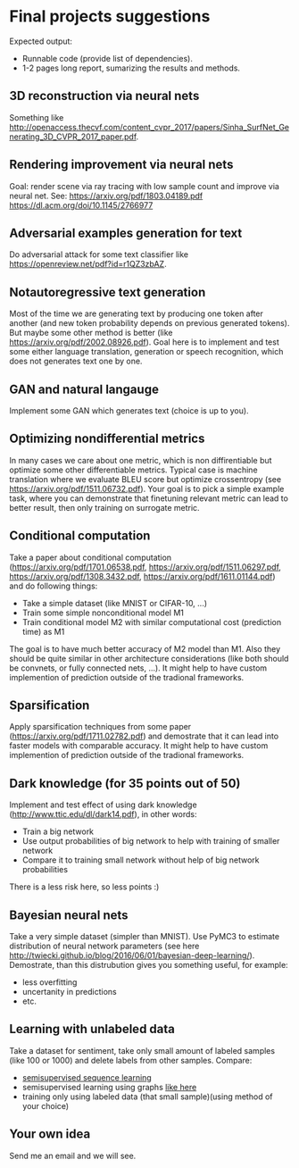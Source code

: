 # Final projects suggestions

Expected output:

* Runnable code (provide list of dependencies).
* 1-2 pages long report, sumarizing the results and methods.

## 3D reconstruction via neural nets

Something like <http://openaccess.thecvf.com/content_cvpr_2017/papers/Sinha_SurfNet_Generating_3D_CVPR_2017_paper.pdf>.

## Rendering improvement via neural nets

Goal: render scene via ray tracing with low sample count and improve via neural net.
See: <https://arxiv.org/pdf/1803.04189.pdf> <https://dl.acm.org/doi/10.1145/2766977>

## Adversarial examples generation for text

Do adversarial attack for some text classifier like <https://openreview.net/pdf?id=r1QZ3zbAZ>.

## Notautoregressive text generation

Most of the time we are generating text by producing one token after another (and new token probability depends on previous generated tokens). But maybe some other method is better (like <https://arxiv.org/pdf/2002.08926.pdf>).
Goal here is to implement and test some either language translation, generation or speech recognition, which does not generates text one by one.

## GAN and natural langauge

Implement some GAN which generates text (choice is up to you).

## Optimizing nondifferential metrics

In many cases we care about one metric, which is non diffirentiable but optimize some other differentiable metrics. Typical case is machine translation where we evaluate BLEU score but optimize crossentropy (see <https://arxiv.org/pdf/1511.06732.pdf>).
Your goal is to pick a simple example task, where you can demonstrate that finetuning relevant metric can lead to better result, then only training on surrogate metric.

## Conditional computation

Take a paper about conditional computation (https://arxiv.org/pdf/1701.06538.pdf, https://arxiv.org/pdf/1511.06297.pdf, https://arxiv.org/pdf/1308.3432.pdf, https://arxiv.org/pdf/1611.01144.pdf) and do following things:

* Take a simple dataset (like MNIST or CIFAR-10, ...)
* Train some simple nonconditional model M1
* Train conditional model M2 with similar computational cost (prediction time) as M1

The goal is to have much better accuracy of M2 model than M1. Also they should be quite similar in other architecture considerations (like both should be convnets, or fully connected nets, ...).
It might help to have custom implemention of prediction outside of the tradional frameworks.

## Sparsification

Apply sparsification techniques from some paper (https://arxiv.org/pdf/1711.02782.pdf) and demostrate that it can lead into faster models with comparable accuracy.
It might help to have custom implemention of prediction outside of the tradional frameworks.

## Dark knowledge (for 35 points out of 50)

Implement and test effect of using dark knowledge (http://www.ttic.edu/dl/dark14.pdf), in other words:

* Train a big network
* Use output probabilities of big network to help with training of smaller network
* Compare it to training small network without help of big network probabilities

There is a less risk here, so less points :)

## Bayesian neural nets

Take a very simple dataset (simpler than MNIST). Use PyMC3 to estimate distribution of neural network parameters (see here http://twiecki.github.io/blog/2016/06/01/bayesian-deep-learning/).
Demostrate, than this distrubution gives you something useful, for example:

* less overfitting
* uncertanity in predictions
* etc.

## Learning with unlabeled data

Take a dataset for sentiment, take only small amount of labeled samples (like 100 or 1000) and delete labels from other samples. Compare:

* [semisupervised sequence learning](https://arxiv.org/abs/1511.01432)
* semisupervised learning using graphs [like here](https://static.googleusercontent.com/media/research.google.com/en//pubs/archive/45189.pdf)
* training only using labeled data (that small sample)(using method of your choice)

## Your own idea

Send me an email and we will see.
